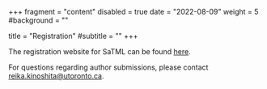 +++
fragment = "content"
disabled = true
date = "2022-08-09"
weight = 5
#background = ""

title = "Registration"
#subtitle = ""
+++

The registration website for SaTML can be found [here](https://web.cvent.com/event/71bd5e3c-76f9-472c-8aea-57e5cf97cdbd/summary).

For questions regarding author submissions, please contact
[reika.kinoshita@utoronto.ca](mailto:reika.kinoshita@utoronto.ca).